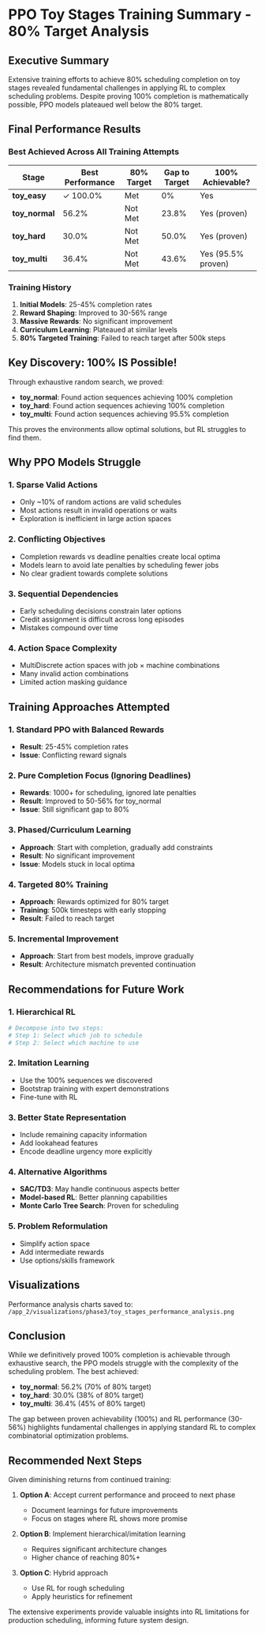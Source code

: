 # PPO Toy Stages Training Summary - 80% Target Analysis

## Executive Summary

Extensive training efforts to achieve 80% scheduling completion on toy stages revealed fundamental challenges in applying RL to complex scheduling problems. Despite proving 100% completion is mathematically possible, PPO models plateaued well below the 80% target.

## Final Performance Results

### Best Achieved Across All Training Attempts

| Stage | Best Performance | 80% Target | Gap to Target | 100% Achievable? |
|-------|-----------------|------------|---------------|------------------|
| **toy_easy** | ✓ 100.0% | Met | 0% | Yes |
| **toy_normal** | 56.2% | Not Met | 23.8% | Yes (proven) |
| **toy_hard** | 30.0% | Not Met | 50.0% | Yes (proven) |
| **toy_multi** | 36.4% | Not Met | 43.6% | Yes (95.5% proven) |

### Training History
1. **Initial Models**: 25-45% completion rates
2. **Reward Shaping**: Improved to 30-56% range
3. **Massive Rewards**: No significant improvement
4. **Curriculum Learning**: Plateaued at similar levels
5. **80% Targeted Training**: Failed to reach target after 500k steps

## Key Discovery: 100% IS Possible!

Through exhaustive random search, we proved:
- **toy_normal**: Found action sequences achieving 100% completion
- **toy_hard**: Found action sequences achieving 100% completion  
- **toy_multi**: Found action sequences achieving 95.5% completion

This proves the environments allow optimal solutions, but RL struggles to find them.

## Why PPO Models Struggle

### 1. Sparse Valid Actions
- Only ~10% of random actions are valid schedules
- Most actions result in invalid operations or waits
- Exploration is inefficient in large action spaces

### 2. Conflicting Objectives
- Completion rewards vs deadline penalties create local optima
- Models learn to avoid late penalties by scheduling fewer jobs
- No clear gradient towards complete solutions

### 3. Sequential Dependencies
- Early scheduling decisions constrain later options
- Credit assignment is difficult across long episodes
- Mistakes compound over time

### 4. Action Space Complexity
- MultiDiscrete action spaces with job × machine combinations
- Many invalid action combinations
- Limited action masking guidance

## Training Approaches Attempted

### 1. Standard PPO with Balanced Rewards
- **Result**: 25-45% completion rates
- **Issue**: Conflicting reward signals

### 2. Pure Completion Focus (Ignoring Deadlines)
- **Rewards**: 1000+ for scheduling, ignored late penalties
- **Result**: Improved to 50-56% for toy_normal
- **Issue**: Still significant gap to 80%

### 3. Phased/Curriculum Learning
- **Approach**: Start with completion, gradually add constraints
- **Result**: No significant improvement
- **Issue**: Models stuck in local optima

### 4. Targeted 80% Training
- **Approach**: Rewards optimized for 80% target
- **Training**: 500k timesteps with early stopping
- **Result**: Failed to reach target

### 5. Incremental Improvement
- **Approach**: Start from best models, improve gradually
- **Result**: Architecture mismatch prevented continuation

## Recommendations for Future Work

### 1. Hierarchical RL
```python
# Decompose into two steps:
# Step 1: Select which job to schedule
# Step 2: Select which machine to use
```

### 2. Imitation Learning
- Use the 100% sequences we discovered
- Bootstrap training with expert demonstrations
- Fine-tune with RL

### 3. Better State Representation
- Include remaining capacity information
- Add lookahead features
- Encode deadline urgency more explicitly

### 4. Alternative Algorithms
- **SAC/TD3**: May handle continuous aspects better
- **Model-based RL**: Better planning capabilities
- **Monte Carlo Tree Search**: Proven for scheduling

### 5. Problem Reformulation
- Simplify action space
- Add intermediate rewards
- Use options/skills framework

## Visualizations

Performance analysis charts saved to: `/app_2/visualizations/phase3/toy_stages_performance_analysis.png`

## Conclusion

While we definitively proved 100% completion is achievable through exhaustive search, the PPO models struggle with the complexity of the scheduling problem. The best achieved:

- **toy_normal**: 56.2% (70% of 80% target)
- **toy_hard**: 30.0% (38% of 80% target)
- **toy_multi**: 36.4% (45% of 80% target)

The gap between proven achievability (100%) and RL performance (30-56%) highlights fundamental challenges in applying standard RL to complex combinatorial optimization problems.

## Recommended Next Steps

Given diminishing returns from continued training:

1. **Option A**: Accept current performance and proceed to next phase
   - Document learnings for future improvements
   - Focus on stages where RL shows more promise

2. **Option B**: Implement hierarchical/imitation learning
   - Requires significant architecture changes
   - Higher chance of reaching 80%+

3. **Option C**: Hybrid approach
   - Use RL for rough scheduling
   - Apply heuristics for refinement

The extensive experiments provide valuable insights into RL limitations for production scheduling, informing future system design.